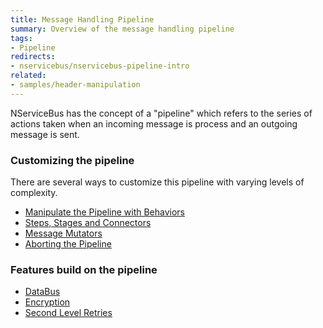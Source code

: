 ```yaml
---
title: Message Handling Pipeline
summary: Overview of the message handling pipeline
tags:
- Pipeline
redirects:
- nservicebus/nservicebus-pipeline-intro
related:
- samples/header-manipulation
---
```


NServiceBus has the concept of a "pipeline" which refers to the series of actions taken when an incoming message is process and an outgoing message is sent.

### Customizing the pipeline

There are several ways to customize this pipeline with varying levels of complexity.

 * [Manipulate the Pipeline with Behaviors](/nservicebus/pipeline/manipulate-with-behaviors.md)
 * [Steps, Stages and Connectors](/nservicebus/pipeline/steps-stages-connectors.md)
 * [Message Mutators](/nservicebus/pipeline/message-mutators.md)
 * [Aborting the Pipeline](/nservicebus/pipeline/aborting.md)

### Features build on the pipeline

 * [DataBus](/nservicebus/messaging/databus.md)
 * [Encryption](/nservicebus/security/encryption.md)
 * [Second Level Retries](/nservicebus/errors/automatic-retries.md)